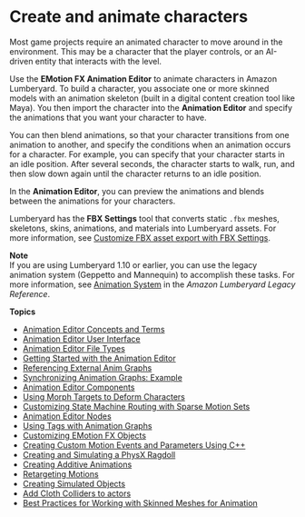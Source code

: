 # Create and animate characters<a name="char-intro"></a>

Most game projects require an animated character to move around in the environment\. This may be a character that the player controls, or an AI\-driven entity that interacts with the level\.

Use the **EMotion FX Animation Editor** to animate characters in Amazon Lumberyard\. To build a character, you associate one or more skinned models with an animation skeleton \(built in a digital content creation tool like Maya\)\. You then import the character into the **Animation Editor** and specify the animations that you want your character to have\.

You can then blend animations, so that your character transitions from one animation to another, and specify the conditions when an animation occurs for a character\. For example, you can specify that your character starts in an idle position\. After several seconds, the character starts to walk, run, and then slow down again until the character returns to an idle position\.

In the **Animation Editor**, you can preview the animations and blends between the animations for your characters\. 

Lumberyard has the **FBX Settings** tool that converts static `.fbx` meshes, skeletons, skins, animations, and materials into Lumberyard assets\. For more information, see [Customize FBX asset export with FBX Settings](fbx-intro.md)\.

**Note**  
If you are using Lumberyard 1\.10 or earlier, you can use the legacy animation system \(Geppetto and Mannequin\) to accomplish these tasks\. For more information, see [Animation System](https://docs.aws.amazon.com/lumberyard/latest/legacyreference/char-legacy-intro.html) in the *Amazon Lumberyard Legacy Reference*\.

**Topics**
+ [Animation Editor Concepts and Terms](char-animation-editor-concepts-and-terms.md)
+ [Animation Editor User Interface](animation-editor-user-interface.md)
+ [Animation Editor File Types](char-animation-editor-file-types.md)
+ [Getting Started with the Animation Editor](animation-editor-quick-start.md)
+ [Referencing External Anim Graphs](referencing-character-animation-editor-anim-graph.md)
+ [Synchronizing Animation Graphs: Example](char-animation-editor-sync-graph.md)
+ [Animation Editor Components](char-animation-editor-components.md)
+ [Using Morph Targets to Deform Characters](animation-editor-using-morph-targets-to-deform-characters.md)
+ [Customizing State Machine Routing with Sparse Motion Sets](animation-editor-customizing-state-machines-with-sparse-motion-sets.md)
+ [Animation Editor Nodes](animation-editor-node.md)
+ [Using Tags with Animation Graphs](animation-editor-using-tags.md)
+ [Customizing EMotion FX Objects](animation-editor-customizing-emotionfx-objects.md)
+ [Creating Custom Motion Events and Parameters Using C\+\+](char-animation-editor-custom-events-parameters.md)
+ [Creating and Simulating a PhysX Ragdoll](animation-editor-creating-and-simulating-physx-ragdoll.md)
+ [Creating Additive Animations](char-fbx-importer-motion-additive.md)
+ [Retargeting Motions](animation-editor-retargeting-animations.md)
+ [Creating Simulated Objects](animation-editor-creating-simulated-objects.md)
+ [Add Cloth Colliders to actors](char_animation_add_cloth_colliders.md)
+ [Best Practices for Working with Skinned Meshes for Animation](best-practices-for-working-with-meshes-for-animations.md)
